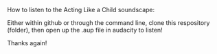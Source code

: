 How to listen to the Acting Like a Child soundscape:

Either within github or through the command line, clone this respository (folder), then open up the 
.aup file in audacity to listen!

Thanks again!
